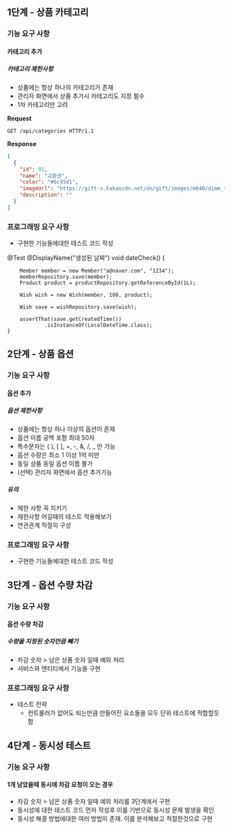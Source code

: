 ## 1단계 - 상품 카테고리

### 기능 요구 사항

#### 카테고리 추가

##### 카테고리 제한사항

- 상품에는 항상 하나의 카테고리가 존재
- 관리자 화면에서 상품 추가시 카테고리도 지정 필수
- 1차 카테고리만 고려

**Request**

`GET /api/categories HTTP/1.1`

**Response**

```json
[
  {
    "id": 91,
    "name": "교환권",
    "color": "#6c95d1",
    "imageUrl": "https://gift-s.kakaocdn.net/dn/gift/images/m640/dimm_theme.png",
    "description": ""
  }
]
```

### 프로그래밍 요구 사항

- 구현한 기능들에대한 테스트 코드 작성

@Test
@DisplayName("생성된 날짜")
void dateCheck() {

        Member member = new Member("a@naver.com", "1234");
        memberRepository.save(member);
        Product product = productRepository.getReferenceById(1L);

        Wish wish = new Wish(member, 100, product);

        Wish save = wishRepository.save(wish);

        assertThat(save.getCreatedTime())
                .isInstanceOf(LocalDateTime.class);
    }

## 2단계 - 상품 옵션

### 기능 요구 사항

#### 옵션 추가

##### 옵션 제한사항

- 상품에는 항상 하나 이상의 옵션이 존재
- 옵션 이름 공백 포함 최대 50자
- 특수문자는 ( ), [ ], +, -, &, /, _ 만 가능
- 옵션 수량은 최소 1 이상 1억 미만
- 동일 상품 동일 옵션 이름 불가
- (선택) 관리자 화면에서 옵션 추가가능

##### 유의

- 제한 사항 꼭 지키기
- 제한사항 어길때의 테스트 적용해보기
- 연관관계 적절히 구성

### 프로그래밍 요구 사항

- 구현한 기능들에대한 테스트 코드 작성

## 3단계 - 옵션 수량 차감

### 기능 요구 사항

#### 옵션 수량 차감

##### 수량을 지정된 숫자만큼 빼기

- 차감 숫자 > 남은 상품 숫자 일때 예외 처리
- 서비스와 엔티티에서 기능을 구현

### 프로그래밍 요구 사항

- 테스트 전략
    - 컨트롤러가 없어도 되는만큼 만들어진 요소들을 모두 단위 테스트에 적합할듯함

## 4단계 - 동시성 테스트

### 기능 요구 사항

#### 1개 남았을때 동시에 차감 요청이 오는 경우

- 차감 숫자 > 남은 상품 숫자 일때 예외 처리를 3단계에서 구현
- 동시성에 대한 테스트 코드 먼저 작성후 이를 기반으로 동시성 문제 발생을 확인
- 동시성 해결 방법에대한 여러 방법이 존재. 이를 분석해보고 적절한것으로 구현
